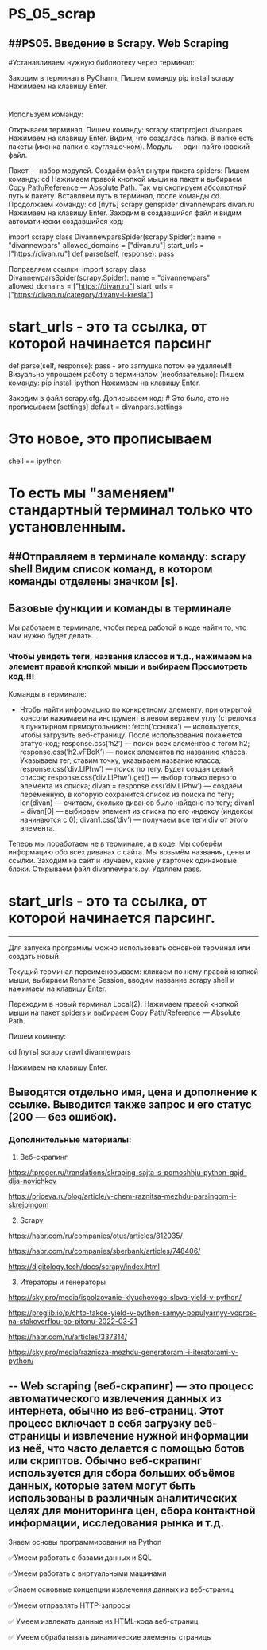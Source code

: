 # PS_05_scrap
##PS05. Введение в Scrapy. Web Scraping
--
#Устанавливаем нужную библиотеку через терминал:

Заходим в терминал в PyCharm.
Пишем команду
pip install scrapy
Нажимаем на клавишу Enter.
#
Используем команду:

Открываем терминал.
Пишем команду:
scrapy startproject divanpars
Нажимаем на клавишу Enter.
Видим, что создалась папка. В папке есть пакеты (иконка папки с кругляшочком).
Модуль — один пайтоновский файл.

Пакет — набор модулей.
Создаём файл внутри пакета spiders:
Пишем команду:
cd 
Нажимаем правой кнопкой мыши на пакет и выбираем Copy Path/Reference — Absolute Path. Так мы скопируем абсолютный путь к пакету.
Вставляем путь в терминал, после команды cd.
Продолжаем команду: cd [путь] scrapy genspider divannewpars divan.ru
Нажимаем на клавишу Enter.
Заходим в создавшийся файл и видим автоматически создавшийся код:

import scrapy
class DivannewparsSpider(scrapy.Spider):
name = "divannewpars"
allowed_domains = ["divan.ru"]
start_urls = ["https://divan.ru"]
def parse(self, response):
pass

Поправляем ссылки:
import scrapy
class DivannewparsSpider(scrapy.Spider):
name = "divannewpars"
allowed_domains = ["https://divan.ru"]
start_urls = ["https://divan.ru/category/divany-i-kresla"]
# start_urls - это та ссылка, от которой начинается парсинг
def parse(self, response):
pass - это заглушка потом ее удаляем!!!
Визуально упрощаем работу с терминалом (необязательно): Пишем команду: pip install ipython
Нажимаем на клавишу Enter.

Заходим в файл scrapy.cfg.
Дописываем код: # Это было, это не прописываем
 [settings]
 default = divanpars.settings
# Это новое, это прописываем
shell == ipython
# То есть мы "заменяем" стандартный терминал только что установленным.
##Отправляем в терминале команду:   scrapy shell
Видим список команд, в котором команды отделены значком [s].
--
## Базовые функции и команды в терминале
Мы работаем в терминале, чтобы перед работой в коде найти то, что нам нужно будет делать...
### Чтобы увидеть теги, названия классов и т.д., нажимаем на элемент правой кнопкой мыши и выбираем Просмотреть код.!!!

Команды в терминале:
- Чтобы найти информацию по конкретному элементу, при открытой консоли нажимаем на инструмент в левом верхнем углу (стрелочка в пунктирном прямоугольнике):
fetch(’ссылка’) — используется, чтобы загрузить веб-страницу. После использования покажется статус-код;
response.css(’h2’) — поиск всех элементов с тегом h2;
response.css(’h2.vFBoK’) — поиск элементов по названию класса. Указываем тег, ставим точку, указываем название класса;
response.css(’div.LlPhw’) — поиск по тегу. Будет создан целый список;
response.css(’div.LlPhw’).get() — выбор только первого элемента из списка;
divan = response.css(’div.LlPhw’) — создаём переменную, в которую сохранится список из поиска по тегу;
len(divan) — считаем, сколько диванов было найдено по тегу;
divan1 = divan[0] — выбираем элемент из списка по его индексу (индексы начинаются с 0);
divan1.css(’div’) — получаем все теги div от этого элемента.

Теперь мы поработаем не в терминале, а в коде.
Мы соберём информацию обо всех диванах с сайта. Мы возьмём названия, цены и ссылки.
Заходим на сайт и изучаем, какие у карточек одинаковые блоки.
Открываем файл divannewpars.py.
Удаляем pass.
# start_urls - это та ссылка, от которой начинается парсинг.
---
Для запуска программы можно использовать основной терминал или создать новый.

Текущий терминал переименовываем: кликаем по нему правой кнопкой мыши, выбираем Rename Session, вводим название scrapy shell и нажимаем на клавишу Enter.

Переходим в новый терминал Local(2). Нажимаем правой кнопкой мыши на пакет spiders и выбираем Copy Path/Reference — Absolute Path.

Пишем команду:

cd [путь] scrapy crawl divannewpars

Нажимаем на клавишу Enter.

Выводятся отдельно имя, цена и дополнение к ссылке. Выводится также запрос и его статус (200 — без ошибок).
--
### Дополнительные материалы:

1. Веб-скрапинг

https://tproger.ru/translations/skraping-sajta-s-pomoshhju-python-gajd-dlja-novichkov

https://priceva.ru/blog/article/v-chem-raznitsa-mezhdu-parsingom-i-skrejpingom

2. Scrapy

https://habr.com/ru/companies/otus/articles/812035/

https://habr.com/ru/companies/sberbank/articles/748406/

https://digitology.tech/docs/scrapy/index.html

3. Итераторы и генераторы

https://sky.pro/media/ispolzovanie-klyuchevogo-slova-yield-v-python/

https://proglib.io/p/chto-takoe-yield-v-python-samyy-populyarnyy-vopros-na-stakoverflou-po-pitonu-2022-03-21

https://habr.com/ru/articles/337314/

https://sky.pro/media/raznicza-mezhdu-generatorami-i-iteratorami-v-python/

--
Web scraping (веб-скрапинг) — это процесс автоматического извлечения данных из интернета, обычно из веб-страниц. Этот процесс включает в себя загрузку веб-страницы и извлечение нужной информации из неё, что часто делается с помощью ботов или скриптов. Обычно веб-скрапинг используется для сбора больших объёмов данных, которые затем могут быть использованы в различных аналитических целях для мониторинга цен, сбора контактной информации, исследования рынка и т.д.
--
Знаем основы программирования на Python

✅Умеем работать с базами данных и SQL

✅Умеем работать с виртуальными машинами

✅Знаем основные концепции извлечения данных из веб-страниц

✅Умеем отправлять HTTP-запросы

✅ Умеем извлекать данные из HTML-кода веб-страниц

✅ Умеем обрабатывать динамические элементы страницы
